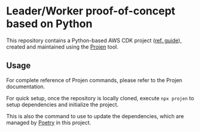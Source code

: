 # Leader/Worker proof-of-concept based on Python

This repository contains a Python-based AWS CDK project ([ref. guide](https://docs.aws.amazon.com/cdk/api/v2/python/)), created and maintained using the [Projen](https://projen.io/) tool.

## Usage

For complete reference of Projen commands, please refer to the Projen documentation.

For quick setup, once the repository is locally cloned, execute `npx projen` to setup dependencies and initialize the project.

This is also the command to use to update the dependencies, which are managed by [Poetry](https://python-poetry.org/) in this project.